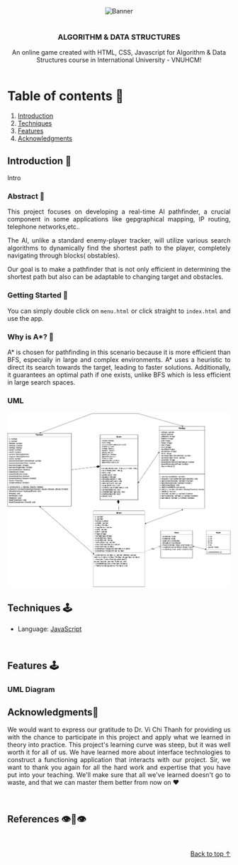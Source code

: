 <div id="top" align ="center">
<img src="./assets/img/banner.gif" alt="Banner">
</div>



<!-- PROJECT LOGO -->
<br />
<div align="center">
<!--     <img src="./assets/img/logo.jpg" alt="Logo" width="250"> -->
</a>

<h3 align="center">ALGORITHM & DATA STRUCTURES</h3>


  <p align="center">
    An online game created with HTML, CSS, Javascript for Algorithm & Data Structures course in International University - VNUHCM!
    <br />
    <br />
  </p>
</div>

<!-- TABLE OF CONTENTS -->

# Table of contents :round_pushpin:

1. [Introduction](#Introduction)
2. [Techniques](#Techniques)
3. [Features](#Features)
4. [Acknowledgments](#Acknowledgments)


## Introduction <a name="Introduction"></a> :bricks:

<div align="center">
<!-- <img src="./assets/screenshots/intro.gif" alt=""> -->
</div>

<div style="text-align:justify">

Intro

</div>



### Abstract :mechanical_arm:

<div style="text-align:justify">

This project focuses on developing a real-time AI pathfinder, a crucial component in some applications like gepgraphical mapping, IP routing, telephone networks,etc..

The AI, unlike a standard enemy-player tracker, will utilize various search algorithms to dynamically find the shortest path to the player, completely navigating through blocks( obstables).

Our goal is to make a pathfinder that is not only efficient in determining the shortest path but also can be adaptable to changing target and obstacles.

### Getting Started :mechanical_arm:

You can simply double click on `menu.html` or click straight to `index.html`  and use the app. 

### Why is A*? :mechanical_arm:
A* is chosen for pathfinding in this scenario because it is more efficient than BFS, especially in large and complex environments. A* uses a heuristic to direct its search towards the target, leading to faster solutions. Additionally, it guarantees an optimal path if one exists, unlike BFS which is less efficient in large search spaces.

### UML
<div align="center">
    <img src="./asset/UML.png" alt="">
</div>




## Techniques <a name="Techniques"></a>:joystick:

- Language: [JavaScript](https://www.javascript.com)


<br />


<!-- FEATURES -->

## Features <a name="Features"></a>:joystick:
### UML Diagram
<div align="center">
    <!-- <img src="./assets/screenshots/class.png" alt=""> -->
</div>



## Acknowledgments<a name="Acknowledgments">:brain:

<div style="text-align:justify">

We would want to express our gratitude to Dr. Vi Chi Thanh for providing us with the chance to participate in this
project and apply what we learned in theory into practice. This project's learning curve was steep, but it was well
worth it for all of us. We have learned more about interface technologies to construct a functioning application that
interacts with our project. Sir, we want to thank you again for all the hard work and expertise that you have put into
your teaching. We'll make sure that all we've learned doesn't go to waste, and that we can master them better from now
on :heart:

</div>

<br />

## References<a name="References">  :eye::tongue::eye:

<br />

<p align="right"><a href="#top">Back to top ↑</a></p>

